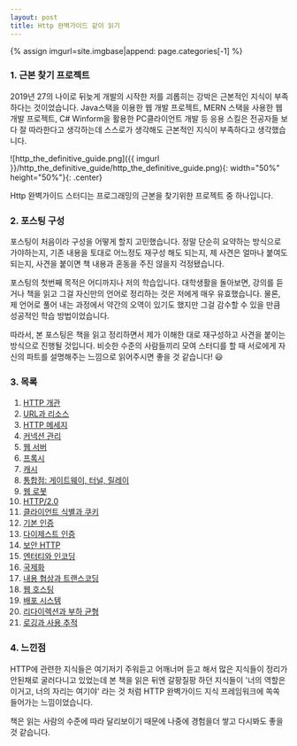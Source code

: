 ```yaml
---
layout: post
title: Http 완벽가이드 같이 읽기
---
```


{% assign imgurl=site.imgbase|append: page.categories[-1] %}

### 1. 근본 찾기 프로젝트

 2019년 27의 나이로 뒤늦게 개발의 시작한 저를 괴롭히는 강박은 근본적인 지식이 부족하다는 것이었습니다. Java스택을 이용한 웹 개발 프로젝트, MERN 스택을 사용한 웹 개발 프로젝트, C# Winform을 활용한 PC클라이언트 개발 등 응용 스킬은 전공자들 보다 잘 따라한다고 생각하는데 스스로가 생각해도 근본적인 지식이 부족하다고 생각했습니다. 

![http_the_definitive_guide.png]({{ imgurl }}/http_the_definitive_guide/http_the_definitive_guide.png){: width="50%" height="50%"}{: .center}

 Http 완벽가이드 스터디는 프로그래밍의 근본을 찾기위한 프로젝트 중 하나입니다.

### 2. 포스팅 구성
 포스팅이 처음이라 구성을 어떻게 할지 고민했습니다. 정말 단순히 요약하는 방식으로 가야하는지, 기존 내용을 토대로 어느정도 재구성 해도 되는지, 제 사견은 얼마나 붙여도 되는지, 사견을 붙이면 책 내용과 혼동을 주진 않을지 걱정됐습니다.

 포스팅의 첫번째 목적은 어디까지나 저의 학습입니다. 대학생활을 돌아보면, 강의를 듣거나 책을 읽고 그걸 자신만의 언어로 정리하는 것은 저에게 매우 유효했습니다. 물론, 제 언어로 풀어 내는 과정에서 약간의 오역이 있기도 했지만 그걸 감수할 수 있을 만큼 성공적인 학습 방법이었습니다.

 따라서, 본 포스팅은 책을 읽고 정리하면서 제가 이해한 대로 재구성하고 사견을 붙이는 방식으로 진행될 것입니다. 비슷한 수준의 사람들끼리 모여 스터디를 할 때 서로에게 자신의 파트를 설명해주는 느낌으로 읽어주시면 좋을 것 같습니다! :smiley: 



###  3. 목록
1. [HTTP 개관](Http완벽가이드1)
2. [URL과 리소스](Http완벽가이드2)
3. [HTTP 메세지](Http완벽가이드3)
4. [커넥션 관리](Http완벽가이드4)
5. [웹 서버](Http완벽가이드5)
6. [프록시](Http완벽가이드6)
7. [캐시](Http완벽가이드7)
8. [통합점: 게이트웨이, 터널, 릴레이](Http완벽가이드8)
9. [웹 로봇](Http완벽가이드9)
10. [HTTP/2.0](Http완벽가이드10)
11. [클라이언트 식별과 쿠키](Http완벽가이드11)
12. [기본 인증](Http완벽가이드12)
13. [다이제스트 인증](Http완벽가이드13)
14. [보안 HTTP](Http완벽가이드14)
15. [엔터티와 인코딩](Http완벽가이드15)
16. [국제화](Http완벽가이드16)
17. [내용 협상과 트랜스코딩](Http완벽가이드17)
18. [웹 호스팅](Http완벽가이드18)
19. [배포 시스템](Http완벽가이드19)
20. [리다이렉션과 부하 균형](Http완벽가이드20)
21. [로깅과 사용 추적](Http완벽가이드21)



### 4. 느낀점
 HTTP에 관련한 지식들은 여기저기 주워듣고 어깨너머 듣고 해서 많은 지식들이 정리가 안된채로 굴러다니고 있었는데 본 책을 읽은 뒤엔 갈팡질팡 하던 지식들이 '너의 역할은 이거고, 너의 자리는 여기야' 라는 것 처럼 HTTP 완벽가이드 지식 프레임워크에 쏙쏙 들어가는 느낌이었습니다.

 책은 읽는 사람의 수준에 따라 달리보이기 때문에 나중에 경험을더 쌓고 다시봐도 좋을 것 같습니다.